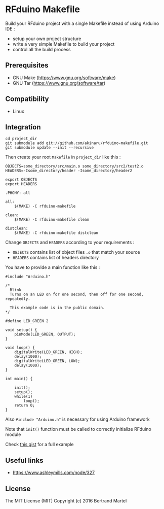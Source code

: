 # RFduino Makefile


Build your RFduino project with a single Makefile instead of using Arduino IDE :

* setup your own project structure
* write a very simple Makefile to build your project
* control all the build process

## Prerequisites

* GNU Make (https://www.gnu.org/software/make)
* GNU Tar (https://www.gnu.org/software/tar)

## Compatibility

* Linux

## Integration

```
cd project_dir
git submodule add git://github.com/akinaru/rfduino-makefile.git
git submodule update --init --recursive

```

Then create your root `Makefile` in `project_dir` like this :

```
OBJECTS=some_directory/src/main.o some_directory/src2/test2.o
HEADERS=-Isome_directory/header -Isome_directory/header2

export OBJECTS
export HEADERS

.PHONY: all

all:
	$(MAKE) -C rfduino-makefile

clean:
	$(MAKE) -C rfduino-makefile clean

distclean:
	$(MAKE) -C rfduino-makefile distclean

```

Change `OBJECTS` and `HEADERS` according to your requirements :

* `OBJECTS` contains list of object files `.o` that match your source
* `HEADERS` contains list of headers directory

You have to provide a main function like this : 

```
#include "Arduino.h"

/*
  Blink
  Turns on an LED on for one second, then off for one second, repeatedly.
 
  This example code is in the public domain.
*/

#define LED_GREEN 2

void setup() {
	pinMode(LED_GREEN, OUTPUT);     
}

void loop() {
	digitalWrite(LED_GREEN, HIGH);
	delay(1000);
	digitalWrite(LED_GREEN, LOW);
	delay(1000);
}

int main() {

	init();
	setup();
	while(1)
		loop();
	return 0;
}

```

Also `#include "Arduino.h"` is necessary for using Arduino framework

Note that `init()` function must be called to correctly initialize RFduino module

Check <a href="https://gist.github.com/akinaru/46be5d05a5635573063c">this gist</a> for a full example 

## Useful links

* https://www.ashleymills.com/node/327

## License

The MIT License (MIT) Copyright (c) 2016 Bertrand Martel
